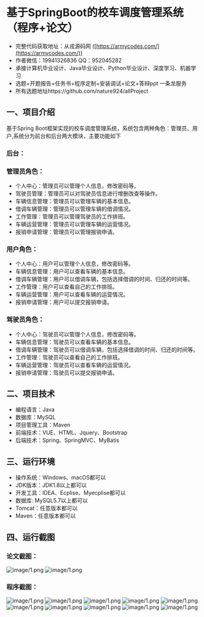 基于SpringBoot的校车调度管理系统（程序+论文）
=
- 完整代码获取地址：从戎源码网 ([https://armycodes.com/](https://armycodes.com/))
- 作者微信：19941326836  QQ：952045282 
- 承接计算机毕业设计、Java毕业设计、Python毕业设计、深度学习、机器学习
- 选题+开题报告+任务书+程序定制+安装调试+论文+答辩ppt 一条龙服务
- 所有选题地址https://github.com/nature924/allProject

一、项目介绍
---
基于Spring Boot框架实现的校车调度管理系统，系统包含两种角色：管理员、用户,系统分为前台和后台两大模块，主要功能如下

### 后台：
### 管理员角色：
- 个人中心：管理员可以管理个人信息，修改密码等。
- 驾驶员管理：管理员可以对驾驶员信息进行增删改查等操作。
- 车辆信息管理：管理员可以管理车辆的基本信息。
- 借调车辆管理：管理员可以管理车辆的借调情况。
- 工作管理：管理员可以管理驾驶员的工作排班。
- 车辆运营管理：管理员可以管理车辆的运营情况。
- 报销申请管理：管理员可以管理报销申请。

### 用户角色：
- 个人中心：用户可以管理个人信息，修改密码等。
- 车辆信息管理：用户可以查看车辆的基本信息。
- 借调车辆管理：用户可以借调车辆，包括选择借调的时间、归还的时间等。
- 工作管理：用户可以查看自己的工作排班。
- 车辆运营管理：用户可以查看车辆的运营情况。
- 报销申请管理：用户可以提交报销申请。

### 驾驶员角色：
- 个人中心：驾驶员可以管理个人信息，修改密码等。
- 车辆信息管理：驾驶员可以查看车辆的基本信息。
- 借调车辆管理：驾驶员可以借调车辆，包括选择借调的时间、归还的时间等。
- 工作管理：驾驶员可以查看自己的工作排班。
- 车辆运营管理：驾驶员可以查看车辆的运营情况。
- 报销申请管理：驾驶员可以提交报销申请。



二、项目技术
---
- 编程语言：Java
- 数据库：MySQL
- 项目管理工具：Maven
- 前端技术：VUE、HTML、Jquery、Bootstrap
- 后端技术：Spring、SpringMVC、MyBatis

三、运行环境
---
- 操作系统：Windows、macOS都可以
- JDK版本：JDK1.8以上都可以
- 开发工具：IDEA、Ecplise、Myecplise都可以
- 数据库: MySQL5.7以上都可以
- Tomcat：任意版本都可以
- Maven：任意版本都可以

四、运行截图
---
### 论文截图：
![image/1.png](limage/1.png)
![image/1.png](limage/2.png)

### 程序截图：
![image/1.png](image/1.png)
![image/1.png](image/2.png)
![image/1.png](image/3.png)
![image/1.png](image/4.png)
![image/1.png](image/5.png)
![image/1.png](image/6.png)
![image/1.png](image/7.png)
![image/1.png](image/8.png)
![image/1.png](image/9.png)
![image/1.png](image/10.png)

